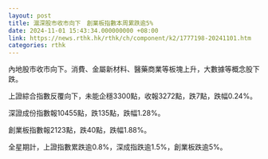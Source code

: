 ```yaml
---
layout: post
title: 滬深股市收市向下　創業板指數本周累跌逾5%
date: 2024-11-01 15:43:34.000000000 +08:00
link: https://news.rthk.hk/rthk/ch/component/k2/1777198-20241101.htm
categories: rthk
---
```


內地股市收市向下。消費、金屬新材料、醫藥商業等板塊上升，大數據等概念股下跌。

上證綜合指數反覆向下，未能企穩3300點，收報3272點，跌7點，跌幅0.24%。

深證成份指數報10455點，跌135點，跌幅1.28%。

創業板指數報2123點，跌40點，跌幅1.88%。 

全星期計，上證指數累跌逾0.8%，深成指跌逾1.5%，創業板跌逾5%。
